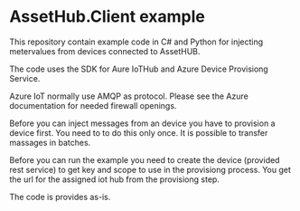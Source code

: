 # AssetHub.Client example

This repository contain example code in C# and Python for injecting metervalues from devices connected to AssetHUB.

The code uses the SDK for Aure IoTHub and Azure Device Provisiong Service.  

Azure IoT normally use AMQP as protocol. Please see the Azure documentation for needed firewall openings. 

Before you can inject messages from an device you have to provision a device first. You need to to do this only once. It is possible to transfer massages in batches.  

Before you can run the example you need to create the device (provided rest service) to get key and scope to use in the provisiong process. You get the url for the assigned iot hub from the provisiong step. 

The code is provides as-is. 